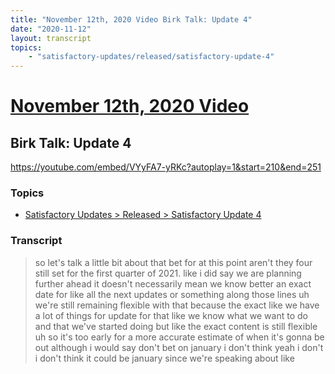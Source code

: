 ```yaml
---
title: "November 12th, 2020 Video Birk Talk: Update 4"
date: "2020-11-12"
layout: transcript
topics:
    - "satisfactory-updates/released/satisfactory-update-4"
---
```

# [November 12th, 2020 Video](../2020-11-12.md)
## Birk Talk: Update 4
https://youtube.com/embed/VYyFA7-yRKc?autoplay=1&start=210&end=251

### Topics
* [Satisfactory Updates > Released > Satisfactory Update 4](../topics/satisfactory-updates/released/satisfactory-update-4.md)

### Transcript

> so let's talk a little bit about that bet for at this point aren't they four still set for the first quarter of 2021. like i did say we are planning further ahead it doesn't necessarily mean we know better an exact date for like all the next updates or something along those lines uh we're still remaining flexible with that because the exact like we have a lot of things for update for that like we know what we want to do and that we've started doing but like the exact content is still flexible uh so it's too early for a more accurate estimate of when it's gonna be out although i would say don't bet on january i don't think yeah i don't i don't think it could be january since we're speaking about like
